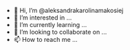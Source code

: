 

- 👋 Hi, I’m @aleksandrakarolinamakosiej
- 👀 I’m interested in ...
- 🌱 I’m currently learning ...
- 💞️ I’m looking to collaborate on ...
- 📫 How to reach me ...

<!---
aleksandrakarolinamakosiej/aleksandrakarolinamakosiej is a ✨ special ✨ repository because its `README.md` (this file) appears on your GitHub profile.
You can click the Preview link to take a look at your changes.
--->
